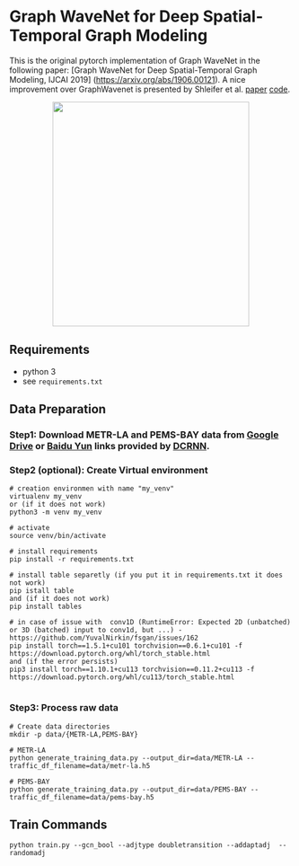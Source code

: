 # Graph WaveNet for Deep Spatial-Temporal Graph Modeling

This is the original pytorch implementation of Graph WaveNet in the following paper: 
[Graph WaveNet for Deep Spatial-Temporal Graph Modeling, IJCAI 2019] (https://arxiv.org/abs/1906.00121).  A nice improvement over GraphWavenet is presented by Shleifer et al. [paper](https://arxiv.org/abs/1912.07390) [code](https://github.com/sshleifer/Graph-WaveNet).



<p align="center">
  <img width="350" height="400" src=./fig/model.png>
</p>

## Requirements
- python 3
- see `requirements.txt`


## Data Preparation

### Step1: Download METR-LA and PEMS-BAY data from [Google Drive](https://drive.google.com/open?id=10FOTa6HXPqX8Pf5WRoRwcFnW9BrNZEIX) or [Baidu Yun](https://pan.baidu.com/s/14Yy9isAIZYdU__OYEQGa_g) links provided by [DCRNN](https://github.com/liyaguang/DCRNN).


### Step2 (optional): Create Virtual environment 

```
# creation environmen with name "my_venv"
virtualenv my_venv
or (if it does not work)
python3 -m venv my_venv

# activate
source venv/bin/activate

# install requirements
pip install -r requirements.txt

# install table separetly (if you put it in requirements.txt it does not work)
pip istall table
and (if it does not work)
pip install tables

# in case of issue with  conv1D (RuntimeError: Expected 2D (unbatched) or 3D (batched) input to conv1d, but ...) - https://github.com/YuvalNirkin/fsgan/issues/162
pip install torch==1.5.1+cu101 torchvision==0.6.1+cu101 -f https://download.pytorch.org/whl/torch_stable.html
and (if the error persists)
pip3 install torch==1.10.1+cu113 torchvision==0.11.2+cu113 -f https://download.pytorch.org/whl/cu113/torch_stable.html


```

### Step3: Process raw data 

```
# Create data directories
mkdir -p data/{METR-LA,PEMS-BAY}

# METR-LA
python generate_training_data.py --output_dir=data/METR-LA --traffic_df_filename=data/metr-la.h5

# PEMS-BAY
python generate_training_data.py --output_dir=data/PEMS-BAY --traffic_df_filename=data/pems-bay.h5

```
## Train Commands

```
python train.py --gcn_bool --adjtype doubletransition --addaptadj  --randomadj
```


